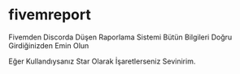 # fivemreport
Fivemden Discorda Düşen Raporlama Sistemi 
Bütün Bilgileri Doğru Girdiğinizden Emin Olun



Eğer Kullandıysanız Star Olarak İşaretlerseniz Sevinirim.
